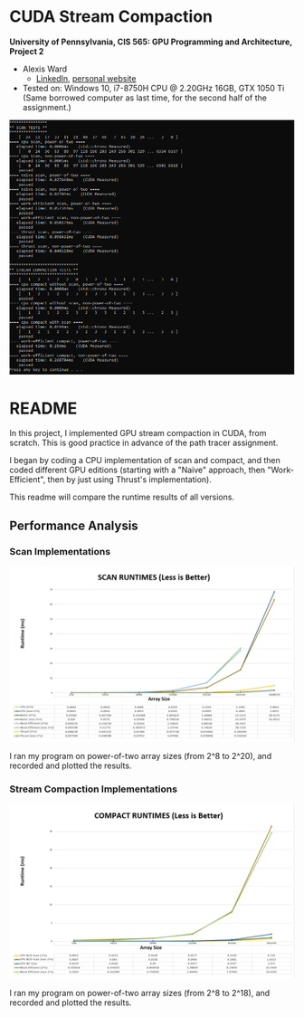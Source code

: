 CUDA Stream Compaction
======================

**University of Pennsylvania, CIS 565: GPU Programming and Architecture, Project 2**

* Alexis Ward
  * [LinkedIn](https://www.linkedin.com/in/alexis-ward47/), [personal website](https://www.alexis-ward.tech/)
* Tested on: Windows 10, i7-8750H CPU @ 2.20GHz 16GB, GTX 1050 Ti (Same borrowed computer as last time, for the second half of the assignment.)

![](img/scan_tests_output.png)

# README

In this project, I implemented GPU stream compaction in CUDA, from scratch. This is good practice in advance of the path tracer assignment.

I began by coding a CPU implementation of scan and compact, and then coded different GPU editions (starting with a "Naive" approach, then "Work-Efficient", then by just using Thrust's implementation).

This readme will compare the runtime results of all versions.


## Performance Analysis

### Scan Implementations

![](img/scan.png)

I ran my program on power-of-two array sizes (from 2^8 to 2^20), and recorded and plotted the results.

### Stream Compaction Implementations

![](img/compact.png)

I ran my program on power-of-two array sizes (from 2^8 to 2^18), and recorded and plotted the results.